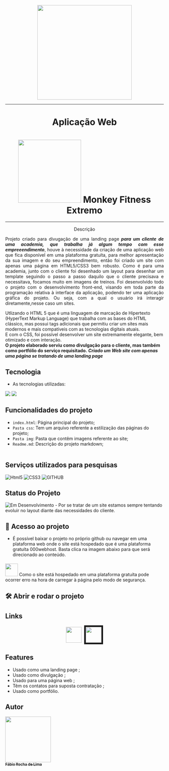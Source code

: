 
<p style="color: red" align="center" style: "background: linear-gradient(rgba(228, 28, 28, 0.9), rgba(96, 67, 67, 0.4))">
  <img src="https://bit.ly/3Trcr8h"width="300px">
</p>
<hr>
 <h1 align="center">Aplicação Web</h1>
    <p align="center">
        <h1 align="center"><img src="https://bit.ly/3Z4DGGR" width="200px"> Monkey Fitness Extremo</h1>
      </p>
      <hr>
<p align="center">Descrição</p>
<p align="justify">
Projeto criado para divugação de uma landing page<b><i> para um cliente de uma academia, que trabalha já algum tempo com esse empreeendimento</b></i>, houve à necessidade da criação de uma aplicação web que fica disponível em uma plataforma gratuíta, para melhor apresentação da sua imagem e do seu empreendimento, então foi criado um site com apenas uma página em HTML5/CSS3 bem robusto. Como é para uma academia, junto com o cliente foi desenhado um layout para desenhar um template seguindo o passo a passo daquilo que o cliente precisava e necessitava, focamos muito em imagens de treinos.
Foi desenvolvido todo o projeto com o desenvolvimento front-end, visando em toda parte da programação relativa à interface da aplicação, podendo ter uma aplicação gráfica do projeto. Ou seja, com a qual o usuário irá interagir diretamente,nesse caso um sites.<br>

Utlizando o HTML 5 que é uma linguagem de marcação de Hipertexto (HyperText Markup Language) que trabalha com as bases do HTML clássico, mas possui tags adicionais que permitiu criar um sites mais modernos e mais compatíveis com as tecnologias digitais atuais.<br>
E com o CSS, foi possível desenvolver um site extremamente elegante, bem otimizado e com interação.<br>
<b>O projeto elaborado serviu como divulgação para o cliente, mas também como portfólio do serviço requisitado.</b>
 <b><i>Criado um Web site com apenas uma página se tratando de uma landing page</i></b>
</p>
 
 
## Tecnologia
 
* As tecnologias utilizadas:<br>
<p>
<img src="https://bit.ly/3TtvE9x"/>
<img src="https://bit.ly/3yRwDXI"/>
</p>
</p>


 ## Funcionalidades do projeto

- `index.html`:  Página principal do projeto;
- `Pasta css`:  Tem um arquivo referente a estilização das páginas do projeto;
- `Pasta img`:  Pasta que contêm imagens referente ao site;
- `Readme.md`:  Descrição do projeto markdown;
 <br><br>

## Serviços utilizados para pesquisas
 
 ![Html5](https://img.shields.io/badge/-HTML5-red?logo=HTML5&logoColor=white&style=for-the-badge)
 ![CSS3](https://img.shields.io/badge/-CSS3-02569g?logo=CSS3&logoColor=white&style=for-the-badge)
 ![GITHUB](https://img.shields.io/badge/-github-blue?logo=github&logoColor=white&&style=for-the-badge)
 <br>
## Status do Projeto
<p align="center">

![Em Desenvolvimento](https://img.shields.io/badge/-Em%20Desenvolvimento-red?logo=&logoColor=white&&style=static) - Por se tratar de um site estamos sempre tentando evoluir no layout diante das necessidades do cliente.</p>


 
## 📁 Acesso ao projeto
- É possível baixar o projeto no próprio github ou navegar em uma plataforma web onde o site está hospedado que é uma plataforma gratuíta 000webhost. Basta clica na imagem abaixo para que será direcionado ao conteúdo.
#### 
<img src="https://bit.ly/3FvMbUM" width="40px"/> Como o site está hospedado em uma plataforma gratuíta pode ocorrer erro na hora de carregar à página pelo modo de segurança.

## 🛠️ Abrir e rodar o projeto
## Links

<p align="center">
<a href="https://github.com/fabio-0611/monkeyfitnes"><img src="https://cdn.icon-icons.com/icons2/2351/PNG/512/logo_github_icon_143196.png" width="50px"></a>&nbsp
<a href="https://deborinha.000webhostapp.com/](https://monkeyfitnexextremo.000webhostapp.com/">
<img src="https://encrypted-tbn0.gstatic.com/images?q=tbn:ANd9GcQ3ZxQ5EWDk8bYqaUQpFeGFj2Phg8bSK5iLMEwcJd-Egw46QDwOl8_BuNw6_mBhyjl5BO4&usqp=CAU" width="50px" border="5em"> </a>
</P>



## Features
  - Usado como uma landing page ;
  - Usado como divulgação ;
  - Usado para uma página web ;
  - Têm os contatos para suposta contratação ;
  - Usado como portfólio.<br>
 
 
 ## Autor
 
 [<img src="https://bit.ly/3Fz7nZU" width="145px"><br><sub align="center" ><b color="white">Fábio Rocha de Lima</b></sub>](https://github.com/fabio-0611) 


